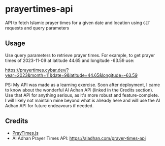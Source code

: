 # prayertimes-api

API to fetch Islamic prayer times for a given date and location using `GET` requests and query parameters

## Usage

Use query parameters to retrieve prayer times. For example, to get prayer times of 2023-11-09 at latitude 44.65 and longitude -63.59 use:

<https://prayertimes.cybar.dev/?year=2023&month=11&date=9&latitude=44.65&longitude=-63.59>

PS: My API was made as a learning exercise. Soon after deployment, I came to know about the wonderful Al Adhan API (linked in the Credits section). Use that API for anything serious, as it's more robust and feature-complete. I will likely not maintain mine beyond what is already here and will use the Al Adhan API for future endeavours if needed.

## Credits

- [PrayTimes.js](http://praytimes.org/manual)
- Al Adhan Prayer Times API: <https://aladhan.com/prayer-times-api>
